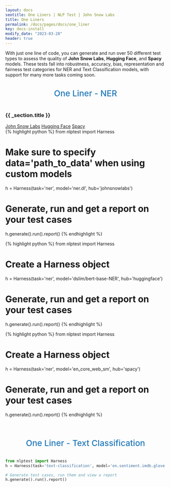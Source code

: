 ```yaml
---
layout: docs
seotitle: One Liners | NLP Test | John Snow Labs
title: One Liners
permalink: /docs/pages/docs/one_liner
key: docs-install
modify_date: "2023-03-28"
header: true
---
```


With just one line of code, you can generate and run over 50 different test types to assess the quality of **John Snow Labs**, **Hugging Face**, and **Spacy** models. These tests fall into robustness, accuracy, bias, representation and fairness test categories for NER and Text Classification models, with support for many more tasks coming soon. 

<div class="heading" id="ner">One Liner - NER</div>



<div class="grid--container">
  <div class="grid jcc">
    <div class="cell cell--12 cell--lg-8 cell--md-8 cell--sm-12">
      <h3 class="grey h3_title">{{ _section.title }}</h3> 
      <div class="tabs-wrapper">
        <div class="tabs-header">
          <a href="#" class="tab-btn">John Snow Labs</a>
          <a href="#" class="tab-btn">Hugging Face</a>
          <a href="#" class="tab-btn">Spacy</a>
        </div>
        <div class="tabs-body">
          <div class="tabs-item">
            <div class="highlight-box">
              {% highlight python %}
from nlptest import Harness

# Make sure to specify data='path_to_data' when using custom models
h = Harness(task='ner', model='ner.dl', hub='johnsnowlabs')
      
# Generate, run and get a report on your test cases
h.generate().run().report()
{% endhighlight %}
            </div>
          </div>
          <div class="tabs-item">
            <div class="highlight-box">
              {% highlight python %}
from nlptest import Harness

# Create a Harness object
h = Harness(task='ner', model='dslim/bert-base-NER', hub='huggingface')

# Generate, run and get a report on your test cases
h.generate().run().report()
{% endhighlight %}
            </div>
          </div>
          <div class="tabs-item">
            <div class="highlight-box">
              {% highlight python %}
from nlptest import Harness

# Create a Harness object
h = Harness(task='ner', model='en_core_web_sm', hub='spacy')

# Generate, run and get a report on your test cases
h.generate().run().report()
{% endhighlight %}
            </div>
          </div>
        </div>
      </div>                  
    </div>
  </div>
</div>

<div class="heading" id="classification">One Liner - Text Classification </div>

```python
from nlptest import Harness
h = Harness(task='text-classification', model='en.sentiment.imdb.glove', hub='johnsnowlabs')

# Generate test cases, run them and view a report
h.generate().run().report()
```

<style>
  .heading {
    text-align: center;
    font-size: 26px;
    font-weight: 500;
    padding-top: 20px;
    padding-bottom: 20px;
  }

  #ner {
    color: #1E77B7;
  }
  
  #classification {
    color: #1E77B7;
  }
  

</div></div>